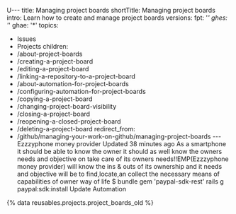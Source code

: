 U---
title: Managing project boards
shortTitle: Managing project boards
intro: Learn how to create and manage project boards
versions:
  fpt: '*'
  ghes: '*'
  ghae: '*'
topics:
  - Issues
  - Projects
children:
  - /about-project-boards
  - /creating-a-project-board
  - /editing-a-project-board
  - /linking-a-repository-to-a-project-board
  - /about-automation-for-project-boards
  - /configuring-automation-for-project-boards
  - /copying-a-project-board
  - /changing-project-board-visibility
  - /closing-a-project-board
  - /reopening-a-closed-project-board
  - /deleting-a-project-board
redirect_from:
  - /github/managing-your-work-on-github/managing-project-boards
---Ezzzyphone money provider
 Updated 38 minutes ago
As a smartphone it should be able to know the owner it should as well know the owners needs and objective on take care of its owners needs!!EMP(Ezzzyphone money provider) will know the ins & outs of its ownership and it needs and objective will be to find,locate,an collect the necessary means of capabilities of owner way of life $ bundle gem 'paypal-sdk-rest' rails g paypal:sdk:install Update Automation

{% data reusables.projects.project_boards_old %}

